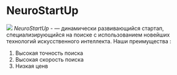 # NeuroStartUp
 ![](https://netology-code.github.io/git-homeworks/introduction/assets/logo.png)
 *NeuroStartUp* - — динамически развивающийся стартап, специализирующийся на поиске с использованием новейших технологий искусственного интеллекта.
 Наши преимущества :
 1. Высокая точность поиска
 2. Высокая скорость поиска
 3. Низкая ценв